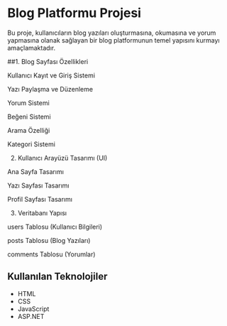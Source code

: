 # Blog Platformu Projesi

Bu proje, kullanıcıların blog yazıları oluşturmasına, okumasına ve yorum yapmasına olanak sağlayan bir blog platformunun temel yapısını kurmayı amaçlamaktadır.

##1. Blog Sayfası Özellikleri

Kullanıcı Kayıt ve Giriş Sistemi

Yazı Paylaşma ve Düzenleme

Yorum Sistemi

Beğeni Sistemi

Arama Özelliği

Kategori Sistemi


2. Kullanıcı Arayüzü Tasarımı (UI)

Ana Sayfa Tasarımı

Yazı Sayfası Tasarımı

Profil Sayfası Tasarımı


3. Veritabanı Yapısı

users Tablosu (Kullanıcı Bilgileri)

posts Tablosu (Blog Yazıları)

comments Tablosu (Yorumlar)




## Kullanılan Teknolojiler
- HTML
- CSS
- JavaScript
- ASP.NET

